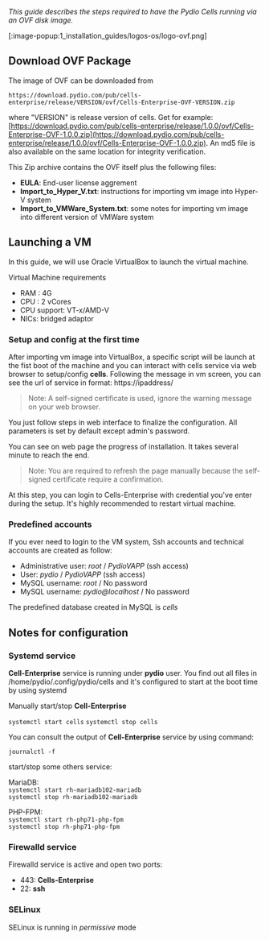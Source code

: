 _This guide describes the steps required to have the Pydio Cells running via an OVF disk image._

[:image-popup:1_installation_guides/logos-os/logo-ovf.png]

## Download OVF Package

The image of OVF can be downloaded from 

```
https://download.pydio.com/pub/cells-enterprise/release/VERSION/ovf/Cells-Enterprise-OVF-VERSION.zip
```
where "VERSION" is release version of cells. Get for example: [https://download.pydio.com/pub/cells-enterprise/release/1.0.0/ovf/Cells-Enterprise-OVF-1.0.0.zip](https://download.pydio.com/pub/cells-enterprise/release/1.0.0/ovf/Cells-Enterprise-OVF-1.0.0.zip). An md5 file is also available on the same location for integrity verification.

This Zip archive contains the OVF itself plus the following files: 

- **EULA**: End-user license aggrement
- **Import_to_Hyper_V.txt**: instructions for importing vm image into Hyper-V system
- **Import_to_VMWare_System.txt**: some notes for importing vm image into different version of VMWare system

## Launching a VM

In this guide, we will use Oracle VirtualBox to launch the virtual machine.

Virtual Machine requirements

- RAM : 4G
- CPU : 2 vCores
- CPU support: VT-x/AMD-V
- NICs: bridged adaptor

### Setup and config at the first time

After importing vm image into VirtualBox, a specific script will be launch at the fist boot of the machine and you can interact with cells service via web browser to setup/config **cells**. Following the message in vm screen, you can see the url of service in format: https://ipaddress/

> Note: A self-signed certificate is used, ignore the warning message on your web browser.

You just follow steps in web interface to finalize the configuration. All parameters is set by default except admin's password.

You can see on web page the progress of installation. It takes several minute to reach the end.

> Note: You are required to refresh the page manually because the self-signed certificate require a confirmation.

At this step, you can login to Cells-Enterprise with credential you've enter during the setup. It's highly recommended to restart virtual machine.

### Predefined accounts

If you ever need to login to the VM system, Ssh accounts and technical accounts are created as follow:

* Administrative user: *root* / *PydioVAPP* (ssh access)
* User: *pydio* / *PydioVAPP* (ssh access)
* MySQL username: *root* / No password
* MySQL username: *pydio@localhost* / No password

The predefined database created in MySQL is *cells*

## Notes for configuration

### Systemd service

**Cell-Enterprise** service is running under **pydio** user. You find out all files in /home/pydio/.config/pydio/cells and it's configured to start at the boot time by using systemd

Manually start/stop **Cell-Enterprise**

`systemctl start cells`
`systemctl stop cells`

You can consult the output of **Cell-Enterprise** service by using command:

`journalctl -f `

start/stop some others service:

MariaDB:   
`systemctl start rh-mariadb102-mariadb `  
`systemctl stop rh-mariadb102-mariadb `

PHP-FPM:  
`systemctl start rh-php71-php-fpm`  
`systemctl stop rh-php71-php-fpm`

### Firewalld service

Firewalld service is active and open two ports:
* 443: **Cells-Enterprise**
* 22: **ssh**

### SELinux

SELinux is running in *permissive* mode
